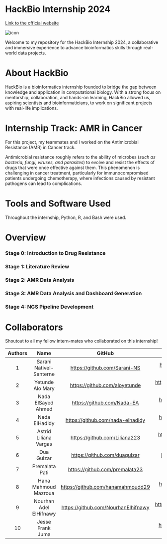# HackBio Internship 2024

[Link to the official website](https://thehackbio.com/)

![icon](https://github.com/user-attachments/assets/e5898106-82fb-4b0b-b252-e50282ee5706)

Welcome to my repository for the HackBio Internship 2024, a collaborative and immersive experience to advance bioinformatics skills through real-world data projects.


# About HackBio

HackBio is a bioinformatics internship founded to bridge the gap between knowledge and application in computational biology. With a strong focus on mentorship, collaboration, and hands-on learning, HackBio allowed us, aspiring scientists and bioinformaticians, to work on significant projects with real-life implications.


# Internship Track: AMR in Cancer

For this project, my teammates and I worked on the Antimicrobial Resistance (AMR) in Cancer track.

Antimicrobial resistance roughly refers to the ability of microbes (_such as bacteria, fungi, viruses, and parasites_) to evolve and resist the effects of drugs that were once effective against them. This phenomenon is challenging in cancer treatment, particularly for immunocompromised patients undergoing chemotherapy, where infections caused by resistant pathogens can lead to complications.


# Tools and Software Used

Throughout the internship, Python, R, and Bash were used.


# Overview

### Stage 0: Introduction to Drug Resistance

### Stage 1: Literature Review

### Stage 2: AMR Data Analysis

### Stage 3: AMR Data Analysis and Dashboard Generation

### Stage 4: NGS Pipeline Development

# Collaborators

Shoutout to all my fellow intern-mates who collaborated on this internship!

| Authors | Name | GitHub | LinkedIn |
| :---: | :---: | :---: | :---: |
| 1 | Sarani Nativel-Santerne | https://github.com/Sarani-NS | https://ww.linkedin.com/in/sarani-nativel-santerne |
| 2 | Yetunde Alo Mary | https://github.com/aloyetunde | https://www.linkedin.com/in/yetunde-alo-mary |
| 3 | Nada ElSayed Ahmed | https://github.com/Nada-EA | https://www.linkedin.com/in/nada-elsayed-ahmed |
| 4 | Nada ElHadidy | https://github.com/nada-elhadidy | https://www.linkedin.com/in/nada-elhadidy |
| 5 | Astrid Liliana Vargas | https://github.com/Liliana223 | https://www.linkedin.com/in/astrid-liliana-vargas |
| 6 | Dua Gulzar | https://github.com/duagulzar | http://linkedin.com/in/dua-gulzar |
| 7 | Premalata Pati | https://github.com/premalata23 | https://www.linkedin.com/in/dr-premalata-pati |
| 8 | Hana Mahmoud Mazroua | https://github.com/hanamahmoudd29 | https://www.linkedin.com/in/hana-mazroua |
| 9 | Nourhan Adel ElHifnawy | https://github.com/NourhanElhifnawy | https://www.linkedin.com/in/nourhan-elhifnawy |
| 10 | Jesse Frank Juma |  | https://www.linkedin.com/in/jesse-frank-juma |


 

 
